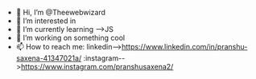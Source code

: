 - 👋 Hi, I’m @Theewebwizard
- 👀 I’m interested in 
- 🌱 I’m currently learning -->JS
- 💞️ I’m working on something cool
- 📫 How to reach me: linkedin-->https://www.linkedin.com/in/pranshu-saxena-41347021a/
                     :instagram-->https://www.instagram.com/pranshusaxena2/

<!---
Theewebwizard/Theewebwizard is a ✨ special ✨ repository because its `README.md` (this file) appears on your GitHub profile.
You can click the Preview link to take a look at your changes.
--->
